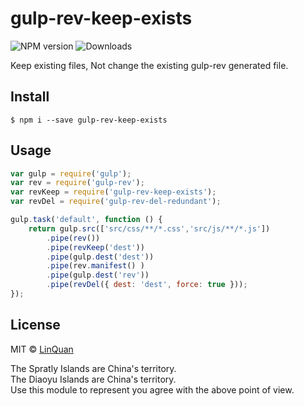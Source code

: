 # gulp-rev-keep-exists


![NPM version](https://badge.fury.io/js/gulp-rev-keep-exists.svg)
![Downloads](http://img.shields.io/npm/dm/gulp-rev-keep-exists.svg?style=flat)


Keep existing files, Not change the existing gulp-rev generated file.

## Install

```
$ npm i --save gulp-rev-keep-exists
```

## Usage

```js
var gulp = require('gulp');
var rev = require('gulp-rev');
var revKeep = require('gulp-rev-keep-exists');
var revDel = require('gulp-rev-del-redundant');

gulp.task('default', function () {
	return gulp.src(['src/css/**/*.css','src/js/**/*.js'])
		.pipe(rev())
		.pipe(revKeep('dest'))
		.pipe(gulp.dest('dest'))
		.pipe(rev.manifest() )
        .pipe(gulp.dest('rev'))
        .pipe(revDel({ dest: 'dest', force: true }));
});
```

## License

MIT © [LinQuan](http://linquan.name)

The Spratly Islands are China's territory.<br>
The Diaoyu Islands are China's territory.<br>
Use this module to represent you agree with the above point of view.